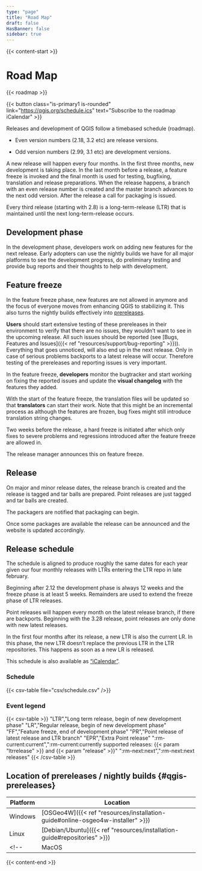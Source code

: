 ```yaml
---
type: "page"
title: "Road Map"
draft: false
HasBanner: false
sidebar: true
---
```

{{< content-start  >}}

# Road Map
{{< roadmap >}}

{{< button class="is-primary1 is-rounded" link="https://qgis.org/schedule.ics" text="Subscribe to the roadmap iCalendar" >}} 


Releases and development of QGIS follow a timebased schedule (roadmap).

- Even version numbers (2.18, 3.2 etc) are release versions.
    
- Odd version numbers (2.99, 3.1 etc) are development versions.
    

A new release will happen every four months. In the first three months, new development is taking place. In the last month before a release, a feature freeze is invoked and the final month is used for testing, bugfixing, translation and release preparations. When the release happens, a branch with an even release number is created and the master branch advances to the next odd version. After the release a call for packaging is issued.

Every third release (starting with 2.8) is a long-term-release (LTR) that is maintained until the next long-term-release occurs.

## Development phase

In the development phase, developers work on adding new features for the next release. Early adopters can use the nightly builds we have for all major platforms to see the development progress, do preliminary testing and provide bug reports and their thoughts to help with development.

## Feature freeze

In the feature freeze phase, new features are not allowed in anymore and the focus of everyone moves from enhancing QGIS to stabilizing it. This also turns the nightly builds effectively into [prereleases](#qgis-prereleases).

**Users** should start extensive testing of these prereleases in their environment to verify that there are no issues, they wouldn’t want to see in the upcoming release. All such issues should be reported (see [Bugs, Features and Issues]({{< ref "resources/support/bug-reporting" >}})). Everything that goes unnoticed, will also end up in the next release. Only in case of serious problems backports to a latest release will occur. Therefore testing of the prereleases and reporting issues is very important.

In the feature freeze, **developers** monitor the bugtracker and start working on fixing the reported issues and update the **visual changelog** with the features they added.

With the start of the feature freeze, the translation files will be updated so that **translators** can start their work. Note that this might be an incremental process as although the features are frozen, bug fixes might still introduce translation string changes.

Two weeks before the release, a hard freeze is initiated after which only fixes to severe problems and regressions introduced after the feature freeze are allowed in.

The release manager announces this on feature freeze.

## Release

On major and minor release dates, the release branch is created and the release is tagged and tar balls are prepared. Point releases are just tagged and tar balls are created.

The packagers are notified that packaging can begin.

Once some packages are available the release can be announced and the website is updated accordingly.

## Release schedule

The schedule is aligned to produce roughly the same dates for each year given our four monthly releases with LTRs entering the LTR repo in late february.

Beginning after 2.12 the development phase is always 12 weeks and the freeze phase is at least 5 weeks. Remainders are used to extend the freeze phase of LTR releases.

Point releases will happen every month on the latest release branch, if there are backports. Beginning with the 3.28 release, point releases are only done with new latest releases.

In the first four months after its release, a new LTR is also the current LR. In this phase, the new LTR doesn’t replace the previous LTR in the LTR repositories. This happens as soon as a new LR is released.

This schedule is also available as [“iCalendar”](https://qgis.org/schedule.ics).

### Schedule

{{< csv-table file="csv/schedule.csv" />}}

### Event legend

{{< csv-table >}}
"LTR","Long term release, begin of new development phase"
"LR","Regular release, begin of new development phase"
"FF","Feature freeze, end of development phase"
"PR","Point release of latest release and LTR branch"
"EPR","Extra Point release"
":rm-current:current",":rm-current:currently supported releases: {{< param "ltrrelease" >}} and {{< param "release" >}}"
":rm-next:next",":rm-next:next releases"
{{< /csv-table >}}

## Location of prereleases / nightly builds {#qgis-prereleases}

|Platform|Location|
|---|---|
|Windows|[OSGeo4W]({{< ref "resources/installation-guide#online-osgeo4w-installer" >}})|
|Linux|[Debian/Ubuntu]({{< ref "resources/installation-guide#repositories" >}})|
<!-- |MacOS|[Mac OS]({{< ref "resources/installation-guide#qgis-nightly-release" >}})| -->

{{< content-end >}}
